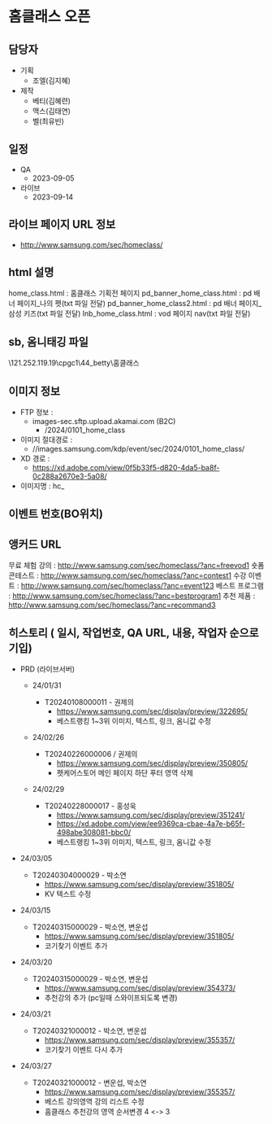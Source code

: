 # 홈클래스 오픈

## 담당자

+ 기획
    - 조엘(김지혜)
+ 제작
    - 베티(김혜련)
    - 맥스(김태연)
    - 벨(최유빈)



## 일정

+ QA
    - 2023-09-05
+ 라이브
    - 2023-09-14



##  라이브 페이지 URL 정보

+ http://www.samsung.com/sec/homeclass/



## html 설명

home_class.html : 홈클래스 기획전 페이지
pd_banner_home_class.html : pd 배너 페이지_나의 펫(txt 파일 전달)
pd_banner_home_class2.html : pd 배너 페이지_삼성 키즈(txt 파일 전달)
lnb_home_class.html : vod 페이지 nav(txt 파일 전달)



## sb, 옴니태깅 파일

\\121.252.119.19\cpgc1\44_betty\홈클래스



## 이미지 정보

- FTP 정보 : 
  - images-sec.sftp.upload.akamai.com (B2C)
    - /2024/0101_home_class
- 이미지 절대경로 : 
  - //images.samsung.com/kdp/event/sec/2024/0101_home_class/
- XD 경로 : 
  - https://xd.adobe.com/view/0f5b33f5-d820-4da5-ba8f-0c288a2670e3-5a08/
- 이미지명 : hc_



## 이벤트 번호(BO위치)



## 앵커드 URL

<!-- s: 23.09.06 betty: 해당 영역은 기획자 요청건 아님/lnb_home_class.html 소스 때문에 임의로 만들었습니다 -->
무료 체험 강의 : http://www.samsung.com/sec/homeclass/?anc=freevod1
숏폼 콘테스트 : http://www.samsung.com/sec/homeclass/?anc=contest1
수강 이벤트 : http://www.samsung.com/sec/homeclass/?anc=event123
베스트 프로그램 : http://www.samsung.com/sec/homeclass/?anc=bestprogram1
추천 제품 : http://www.samsung.com/sec/homeclass/?anc=recommand3
<!-- e: 23.09.06 betty: 해당 영역은 기획자 요청건 아님/lnb_home_class.html 소스 때문에 임의로 만들었습니다 -->


## 히스토리 ( 일시, 작업번호, QA URL, 내용, 작업자 순으로 기입)

- PRD (라이브서버)
  - 24/01/31
    - T20240108000011 - 권제의
      - https://www.samsung.com/sec/display/preview/322695/
      - 베스트랭킹 1~3위 이미지, 텍스트, 링크, 옴니값 수정

  - 24/02/26
    - T20240226000006 / 권제의
      - https://www.samsung.com/sec/display/preview/350805/
      - 펫케어스토어 메인 페이지 하단 푸터 영역 삭제

  - 24/02/29
    - T20240228000017 - 홍성욱
      - https://www.samsung.com/sec/display/preview/351241/
      - https://xd.adobe.com/view/ee9369ca-cbae-4a7e-b65f-498abe308081-bbc0/
      - 베스트랭킹 1~3위 이미지, 텍스트, 링크, 옴니값 수정

- 24/03/05
  - T20240304000029 - 박소연
    - https://www.samsung.com/sec/display/preview/351805/
    - KV 텍스트 수정

- 24/03/15
  - T20240315000029 - 박소연, 변운섭
    - https://www.samsung.com/sec/display/preview/351805/
    - 코기찾기 이벤트 추가

- 24/03/20
  - T20240315000029 - 박소연, 변운섭
    - https://www.samsung.com/sec/display/preview/354373/
    - 추천강의 추가 (pc일때 스와이프되도록 변경)

- 24/03/21
  - T20240321000012 - 박소연, 변운섭
    - https://www.samsung.com/sec/display/preview/355357/
    - 코기찾기 이벤트 다시 추가

- 24/03/27
  - T20240321000012 - 변운섭, 박소연
    - https://www.samsung.com/sec/display/preview/355357/
    - 베스트 강의영역 강의 리스트 수정
    - 홈클래스 추천강의 영역 순서변경 4 <-> 3